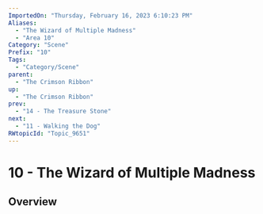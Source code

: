 ```yaml
---
ImportedOn: "Thursday, February 16, 2023 6:10:23 PM"
Aliases:
  - "The Wizard of Multiple Madness"
  - "Area 10"
Category: "Scene"
Prefix: "10"
Tags:
  - "Category/Scene"
parent:
  - "The Crimson Ribbon"
up:
  - "The Crimson Ribbon"
prev:
  - "14 - The Treasure Stone"
next:
  - "11 - Walking the Dog"
RWtopicId: "Topic_9651"
---
```

# 10 - The Wizard of Multiple Madness
## Overview
